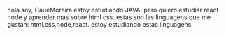 
hola soy, CaueMoreira
estoy estudiando JAVA, pero quiero estudiar react node y aprender más sobre html css.
estas son las linguagens que me gustan:
html,css,node,react.
estoy estudiando estas linguagens.
